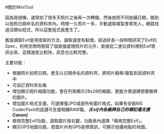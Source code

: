#關於MiniTool

因為我很懶，通常拍了很多天照片之後再一次轉檔，然後依照不同拍攝日期，搬到以拍照日期命名的資料夾內。時間一久照片一多，手動選取複製會累死人，網路找過沒類似程式，所以這隻程式就產生了。

舊版讀取Exif是用很笨的方法，讀取速度有點慢。經過好長一段時間研究了Exif的Spec，利用空閒時間寫了個直接處理照片的元件，直接從二進位資料裡抓Exif資訊出來，這樣速度比較快，訊息也比較完整。


主要功能：

- 根據照片拍照日期，產生以日期命名的資料夾，將照片搬移/複製到該資料夾中
- 可自訂資料夾名稱
- 增加顯示相片縮圖功能，會在列表顯示28x28的縮圖，更能方便選擇想要搬移的圖片。
- 增加圖片格式支援，可選擇僅JPG或是所有圖片格式。如果有安裝MS CodecPack的話還可支援相機RAW檔。 **_*(Exif內各廠牌自己的標記僅支援Canon)*_**
- 檢視完整Exif功能，選取圖片按右鍵，功能表內選擇「檢視完整Exif」。
- 顯示GPS地圖功能，若圖片內有GPS座標資訊，可顯示拍攝地點的地圖。

